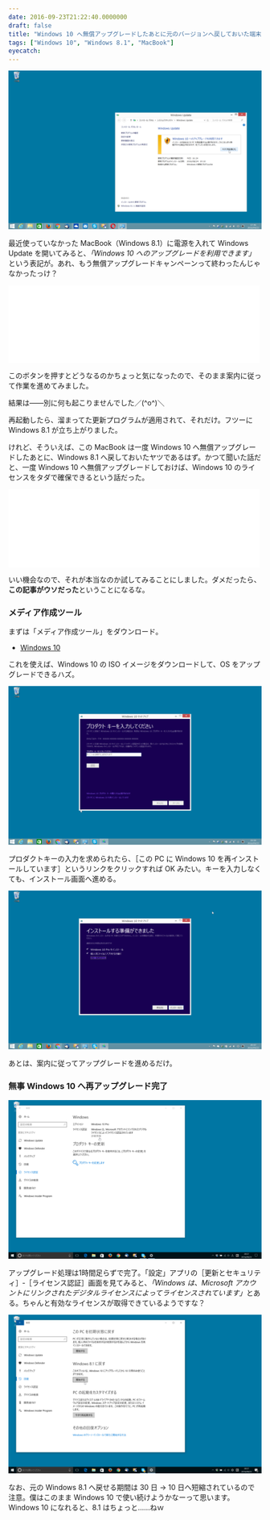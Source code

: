 ```yaml
---
date: 2016-09-23T21:22:40.0000000
draft: false
title: "Windows 10 へ無償アップグレードしたあとに元のバージョンへ戻しておいた端末を再び Windows 10 にする"
tags: ["Windows 10", "Windows 8.1", "MacBook"]
eyecatch: 
---
```

<p><span itemscope itemtype="http://schema.org/Photograph"><img src="20160923210256.png" alt="f:id:daruyanagi:20160923210256p:plain" title="f:id:daruyanagi:20160923210256p:plain" class="hatena-fotolife" itemprop="image"></span></p><p>最近使っていなかった MacBook（Windows 8.1）に電源を入れて Windows Update を開いてみると、<i>「Windows 10 へのアップグレードを利用できます」</i>という表記が。あれ、もう無償アップグレードキャンペーンって終わったんじゃなかったっけ？　</p><p><iframe src="//hatenablog-parts.com/embed?url=http%3A%2F%2Fpc.watch.impress.co.jp%2Fdocs%2Fnews%2Fyajiuma%2F1021118.html" title="【やじうまPC Watch】 Windows 10アップグレード催促アプリ「Get Windows 10」がターミネート " class="embed-card embed-webcard" scrolling="no" frameborder="0" style="display: block; width: 100%; height: 155px; max-width: 500px; margin: 10px 0px;"></iframe></p><p>このボタンを押すとどうなるのかちょっと気になったので、そのまま案内に従って作業を進めてみました。</p><p>結果は――別に何も起こりませんでした／(^o^)＼</p><p>再起動したら、溜まってた更新プログラムが適用されて、それだけ。フツーに Windows 8.1 が立ち上がりました。</p><p>けれど、そういえば、この MacBook は一度 Windows 10 へ無償アップグレードしたあとに、Windows 8.1 へ戻しておいたヤツであるはず。かつて聞いた話だと、一度 Windows 10 へ無償アップグレードしておけば、Windows 10 のライセンスをタダで確保できるという話だった。</p><p><iframe src="//hatenablog-parts.com/embed?url=http%3A%2F%2Fforest.watch.impress.co.jp%2Fdocs%2Fspecial%2F1005828.html" title="【特集】Windows 7を当面使い続けるつもりの人は注目！ Windows 10の“無償アップグレード権”だけを確保できる方法　" class="embed-card embed-webcard" scrolling="no" frameborder="0" style="display: block; width: 100%; height: 155px; max-width: 500px; margin: 10px 0px;"></iframe></p><p>いい機会なので、それが本当なのか試してみることにしました。ダメだったら、<b>この記事がウソだった</b>ということになるな。</p>

<div class="section">
<h3>メディア作成ツール</h3>
<p>まずは「メディア作成ツール」をダウンロード。</p>

<ul>
<li><a href="https://www.microsoft.com/ja-jp/software-download/windows10">Windows 10</a></li>
</ul><p>これを使えば、Windows 10 の ISO イメージをダウンロードして、OS をアップグレードできるハズ。</p><p><span itemscope itemtype="http://schema.org/Photograph"><img src="20160923211041.png" alt="f:id:daruyanagi:20160923211041p:plain" title="f:id:daruyanagi:20160923211041p:plain" class="hatena-fotolife" itemprop="image"></span></p><p>プロダクトキーの入力を求められたら、［この PC に Windows 10 を再インストールしています］というリンクをクリックすれば OK みたい。キーを入力しなくても、インストール画面へ進める。</p><p><span itemscope itemtype="http://schema.org/Photograph"><img src="20160923211147.png" alt="f:id:daruyanagi:20160923211147p:plain" title="f:id:daruyanagi:20160923211147p:plain" class="hatena-fotolife" itemprop="image"></span></p><p>あとは、案内に従ってアップグレードを進めるだけ。</p>

</div>
<div class="section">
<h3>無事 Windows 10 へ再アップグレード完了</h3>
<p><span itemscope itemtype="http://schema.org/Photograph"><img src="20160923211832.png" alt="f:id:daruyanagi:20160923211832p:plain" title="f:id:daruyanagi:20160923211832p:plain" class="hatena-fotolife" itemprop="image"></span></p><p>アップグレード処理は1時間足らずで完了。「設定」アプリの［更新とセキュリティ］‐［ライセンス認証］画面を見てみると、<i>「Windows は、Microsoft アカウントにリンクされたデジタルライセンスによってライセンスされています」</i>とある。ちゃんと有効なライセンスが取得できているようですな？</p><p><span itemscope itemtype="http://schema.org/Photograph"><img src="20160923212027.png" alt="f:id:daruyanagi:20160923212027p:plain" title="f:id:daruyanagi:20160923212027p:plain" class="hatena-fotolife" itemprop="image"></span></p><p>なお、元の Windows 8.1 へ戻せる期間は 30 日 → 10 日へ短縮されているので注意。僕はこのまま Windows 10 で使い続けようかなーって思います。Windows 10 になれると、8.1 はちょっと……ねｗ</p>

</div>